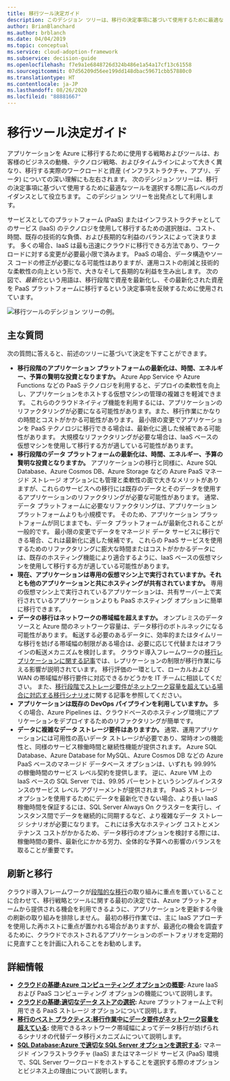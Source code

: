 ```yaml
---
title: 移行ツール決定ガイド
description: このデシジョン ツリーは、移行の決定事項に基づいて使用するために最適なツールを選択する際に高レベルのガイダンスとして使用できます。
author: BrianBlanchard
ms.author: brblanch
ms.date: 04/04/2019
ms.topic: conceptual
ms.service: cloud-adoption-framework
ms.subservice: decision-guide
ms.openlocfilehash: f7e9a1e6848726d324b486e1a54a17cf13c61558
ms.sourcegitcommit: 07d56209d56ee199dd148dbac59671cbb57880c0
ms.translationtype: HT
ms.contentlocale: ja-JP
ms.lasthandoff: 08/26/2020
ms.locfileid: "88881667"
---
```

# <a name="migration-tools-decision-guide"></a>移行ツール決定ガイド

アプリケーションを Azure に移行するために使用する戦略およびツールは、お客様のビジネスの動機、テクノロジ戦略、およびタイムラインによって大きく異なり、移行する実際のワークロードと資産 (インフラストラクチャ、アプリ、データ) についての深い理解にも左右されます。 次のデシジョン ツリーは、移行の決定事項に基づいて使用するために最適なツールを選択する際に高レベルのガイダンスとして役立ちます。 このデシジョン ツリーを出発点として利用します。

サービスとしてのプラットフォーム (PaaS) またはインフラストラクチャとしてのサービス (IaaS) のテクノロジを使用して移行するための選択肢は、コスト、時間、既存の技術的な負債、および長期的な利益のバランスによって決まります。 多くの場合、IaaS は最も迅速にクラウドに移行できる方法であり、ワークロードに対する変更が必要最小限で済みます。 PaaS の場合、データ構造やソース コードの修正が必要になる可能性はありますが、運用コストの削減と技術的な柔軟性の向上という形で、大きなそして長期的な利益を生み出します。 次の図で、*最新化*という用語は、移行段階で資産を最新化し、その最新化された資産を PaaS プラットフォームに移行するという決定事項を反映するために使用されています。

![移行ツールのデシジョン ツリーの例。](../../_images/migrate/migration-tools-decision-tree.png)

## <a name="key-questions"></a>主な質問

次の質問に答えると、前述のツリーに基づいて決定を下すことができます。

- **移行段階のアプリケーション プラットフォームの最新化は、時間、エネルギー、予算の賢明な投資となりますか。** Azure App Service や Azure Functions などの PaaS テクノロジを利用すると、デプロイの柔軟性を向上し、アプリケーションをホストする仮想マシンの管理の複雑さを軽減できます。 これらのクラウドネイティブ機能を利用するには、アプリケーションのリファクタリングが必要になる可能性があります。また、移行作業にかなりの時間とコストがかかる可能性があります。 最小限の変更でアプリケーションを PaaS テクノロジに移行できる場合は、最新化に適した候補である可能性があります。 大規模なリファクタリングが必要な場合は、IaaS ベースの仮想マシンを使用して移行する方が適している可能性があります。
- **移行段階のデータ プラットフォームの最新化は、時間、エネルギー、予算の賢明な投資となりますか。** アプリケーションの移行と同様に、Azure SQL Database、Azure Cosmos DB、Azure Storage などの Azure PaaS マネージド ストレージ オプションにも管理と柔軟性の面で大きなメリットがありますが、これらのサービスへの移行には既存のデータとそのデータを使用するアプリケーションのリファクタリングが必要な可能性があります。 通常、データ プラットフォームに必要なリファクタリングは、アプリケーション プラットフォームよりも小規模です。 そのため、アプリケーション プラットフォームが同じままでも、データ プラットフォームが最新化されることが一般的です。 最小限の変更でデータをマネージド データ サービスに移行できる場合、これは最新化に適した候補です。 これらの PaaS サービスを使用するためのリファクタリングに膨大な時間またはコストがかかるデータには、既存のホスティング機能により適合するように、IaaS ベースの仮想マシンを使用して移行する方が適している可能性があります。
- **現在、アプリケーションは専用の仮想マシン上で実行されていますか。それとも他のアプリケーションと共にホスティングが共有されていますか。** 専用の仮想マシン上で実行されているアプリケーションは、共有サーバー上で実行されているアプリケーションよりも PaaS ホスティング オプションに簡単に移行できます。
- **データの移行はネットワークの帯域幅を超えますか。** オンプレミスのデータ ソースと Azure 間のネットワーク容量は、データ移行のボトルネックになる可能性があります。 転送する必要のあるデータに、効率的またはタイムリーな移行を妨げる帯域幅の制限がある場合は、必要に応じて代替またはオフラインの転送メカニズムを検討します。 クラウド導入フレームワークの[移行レプリケーションに関する記事](../../migrate/migration-considerations/migrate/replicate.md#replication-risks---physics-of-replication)では、レプリケーションの制限が移行作業に与える影響が説明されています。 移行評価の一環として、ローカルおよび WAN の帯域幅が移行要件に対応できるかどうかを IT チームに相談してください。 また、[移行段階でストレージ要件がネットワーク容量を超えている場合に対応する移行シナリオ](../../migrate/azure-best-practices/network-capacity-exceeded.md#suggested-prerequisites)に関する記事を参照してください。
- **アプリケーションは既存の DevOps パイプラインを利用していますか。** 多くの場合、Azure Pipelines は、クラウドベースのホスティング環境にアプリケーションをデプロイするためのリファクタリングが簡単です。
- **データに複雑なデータ ストレージ要件はありますか。** 通常、運用アプリケーションには可用性の高いデータ ストレージが必要であり、常時オンの機能性と、同様のサービス稼働時間と継続性機能が提供されます。 Azure SQL Database、Azure Database for MySQL、Azure Cosmos DB などの Azure PaaS ベースのマネージド データベース オプションは、いずれも 99.99% の稼働時間のサービス レベル契約を提供します。 逆に、Azure VM 上の IaaS ベースの SQL Server では、99.95 パーセントというシングルインスタンスのサービス レベル アグリーメントが提供されます。 PaaS ストレージ オプションを使用するためにデータを最新化できない場合、より長い IaaS 稼働時間を保証するには、SQL Server Always On クラスターを実行し、インスタンス間でデータを継続的に同期するなど、より複雑なデータ ストレージ シナリオが必要になります。 これには多大なホスティング コストとメンテナンス コストがかかるため、データ移行のオプションを検討する際には、稼働時間の要件、最新化にかかる労力、全体的な予算への影響のバランスを取ることが重要です。

## <a name="innovation-and-migration"></a>刷新と移行

クラウド導入フレームワークが[段階的な移行](../../migrate/index.md#migration-effort)の取り組みに重点を置いていることに合わせて、移行戦略とツールに関する最初の決定では、Azure プラットフォームから提供される機会を利用できるように、アプリケーションを更新する今後の刷新の取り組みを排除しません。 最初の移行作業では、主に IaaS アプローチを使用した再ホストに重点が置かれる場合がありますが、最適化の機会を調査するために、クラウドでホストされるアプリケーションのポートフォリオを定期的に見直すことを計画に入れることをお勧めします。

## <a name="learn-more"></a>詳細情報

- **[ クラウドの基礎:Azure コンピューティング オプションの概要](/azure/architecture/guide/technology-choices/compute-decision-tree):** Azure IaaS および PaaS コンピューティング オプションの機能について説明します。
- **[ クラウドの基礎:適切なデータ ストアの選択](/azure/architecture/guide/technology-choices/data-store-overview):** Azure プラットフォーム上で利用できる PaaS ストレージ オプションについて説明します。
- **[移行のベスト プラクティス:移行作業中にデータ要件がネットワーク容量を超えている](../../migrate/azure-best-practices/network-capacity-exceeded.md):** 使用できるネットワーク帯域幅によってデータ移行が妨げられるシナリオの代替データ移行メカニズムについて説明します。
- **[SQL Database:Azure で適切な SQL Server オプションを選択する](/azure/sql-database/sql-database-paas-vs-sql-server-iaas#business-motivations-for-choosing-databases-managed-instances-or-sql-virtual-machines):** マネージド インフラストラクチャ (IaaS) またはマネージド サービス (PaaS) 環境で、SQL Server ワークロードをホストすることを選択する際のオプションとビジネス上の理由について説明します。
